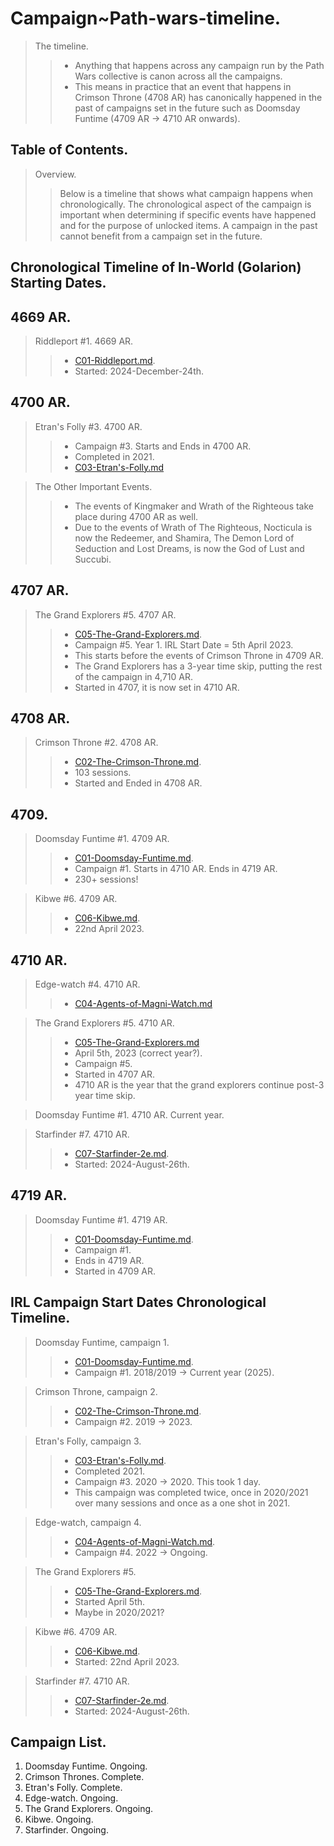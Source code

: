 # Campaign~Path-wars-timeline.

> The timeline.
>> - Anything that happens across any campaign run by the Path Wars collective is canon across all the campaigns.
>> - This means in practice that an event that happens in Crimson Throne (4708 AR) has canonically happened in the 
past of campaigns set in the future such as Doomsday Funtime (4709 AR → 4710 AR onwards).

## Table of Contents.

> Overview.
>> Below is a timeline that shows what campaign happens when chronologically. 
> The chronological aspect of the campaign is important 
when determining if specific events have happened and for the purpose of unlocked items.
>> A campaign in the past cannot benefit from a campaign set in the future.

## Chronological Timeline of In-World (Golarion) Starting Dates.

## 4669 AR.

> Riddleport #1. 4669 AR.
>> - [C01-Riddleport.md](C01-Riddleport.md).
>> - Started: 2024-December-24th.

## 4700 AR.

> Etran's Folly #3. 4700 AR.
>> - Campaign #3. Starts and Ends in 4700 AR.
>> - Completed in 2021.
>> - [C03-Etran's-Folly.md](C03-Etran's-Folly.md)

> The Other Important Events.
>> - The events of Kingmaker and Wrath of the Righteous take place during 4700 AR as well. 
>> - Due to the events of Wrath of The Righteous, Nocticula is now the Redeemer, and Shamira, The Demon Lord of Seduction and Lost Dreams, is now the God of Lust and Succubi.

## 4707 AR.

> The Grand Explorers #5. 4707 AR.
>> - [C05-The-Grand-Explorers.md](C05-The-Grand-Explorers.md).
>> - Campaign #5. Year 1. IRL Start Date = 5th April 2023. 
>> - This starts before the events of Crimson Throne in 4709 AR.
>> - The Grand Explorers has a 3-year time skip, putting the rest of the campaign in 4,710 AR.
>> - Started in 4707, it is now set in 4710 AR.

## **4708 AR.**

> Crimson Throne #2. 4708 AR.
>> - [C02-The-Crimson-Throne.md](C02-The-Crimson-Throne.md).
>> - 103 sessions. 
>> - Started and Ended in 4708 AR.

## **4709.**

> Doomsday Funtime #1. 4709 AR.
>> - [C01-Doomsday-Funtime.md](C01-Doomsday-Funtime.md).
>> - Campaign #1. Starts in 4710 AR. Ends in 4719 AR.
>> - 230+ sessions!

> Kibwe #6. 4709 AR.
>> - [C06-Kibwe.md](C06-Kibwe.md).
>> - 22nd April 2023.

## **4710 AR.**

> Edge-watch #4. 4710 AR.
>> - [C04-Agents-of-Magni-Watch.md](C04-Agents-of-Magni-Watch.md)

> The Grand Explorers #5. 4710 AR.
>> - [C05-The-Grand-Explorers.md](C05-The-Grand-Explorers.md)
>> - April 5th, 2023 (correct year?). 
>> - Campaign #5. 
>> - Started in 4707 AR. 
>> - 4710 AR is the year that the grand explorers continue post-3 year time skip.

> Doomsday Funtime #1. 4710 AR. Current year.

> Starfinder #7. 4710 AR.
>> - [C07-Starfinder-2e.md](C07-Starfinder-2e.md).
>> - Started: 2024-August-26th.

## 4719 AR.

> Doomsday Funtime #1. 4719 AR.
>> - [C01-Doomsday-Funtime.md](C01-Doomsday-Funtime.md).
>> - Campaign #1. 
>> - Ends in 4719 AR. 
>> - Started in 4709 AR.

## IRL Campaign Start Dates Chronological Timeline.

> Doomsday Funtime, campaign 1.
>> - [C01-Doomsday-Funtime.md](C01-Doomsday-Funtime.md).
>> - Campaign #1. 2018/2019 → Current year (2025).

> Crimson Throne, campaign 2.
>> - [C02-The-Crimson-Throne.md](C02-The-Crimson-Throne.md).
>> - Campaign #2. 2019 → 2023.

> Etran's Folly, campaign 3.
>> - [C03-Etran's-Folly.md](C03-Etran's-Folly.md).
>> - Completed 2021. 
>> - Campaign #3. 2020 → 2020. This took 1 day.
>> - This campaign was completed twice, once in 2020/2021 over many sessions and once as a one shot in 2021.

> Edge-watch, campaign 4.
>> - [C04-Agents-of-Magni-Watch.md](C04-Agents-of-Magni-Watch.md).
>> - Campaign #4. 2022 → Ongoing.

> The Grand Explorers #5.
>> - [C05-The-Grand-Explorers.md](C05-The-Grand-Explorers.md).
>> - Started April 5th.
>> - Maybe in 2020/2021?

> Kibwe #6. 4709 AR.
>> - [C06-Kibwe.md](C06-Kibwe.md).
>> - Started: 22nd April 2023.

> Starfinder #7. 4710 AR.
>> - [C07-Starfinder-2e.md](C07-Starfinder-2e.md).
>> - Started: 2024-August-26th.

## Campaign List.

1. Doomsday Funtime. Ongoing.
2. Crimson Thrones. Complete.
3. Etran's Folly. Complete.
4. Edge-watch. Ongoing.
5. The Grand Explorers. Ongoing. 
6. Kibwe. Ongoing.
7. Starfinder. Ongoing.
